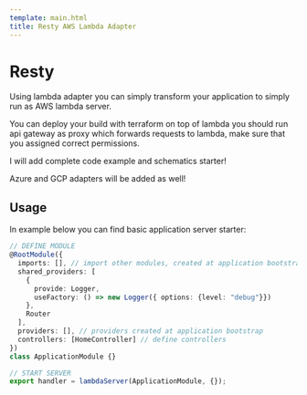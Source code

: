 ```yaml
---
template: main.html
title: Resty AWS Lambda Adapter
---
```

# Resty
Using lambda adapter you can simply transform your application to simply run as AWS lambda server.

You can deploy your build with terraform on top of lambda you should run api gateway as proxy which 
forwards requests to lambda, make sure that you assigned correct permissions. 

I will add complete code example and schematics starter!

Azure and GCP adapters will be added as well!

## Usage
In example below you can find basic application server starter:
```ts
// DEFINE MODULE 
@RootModule({
  imports: [], // import other modules, created at application bootstrap
  shared_providers: [
    {
      provide: Logger,
      useFactory: () => new Logger({ options: {level: "debug"}})
    },
    Router
  ],
  providers: [], // providers created at application bootstrap
  controllers: [HomeController] // define controllers
})
class ApplicationModule {}

// START SERVER
export handler = lambdaServer(ApplicationModule, {});
```